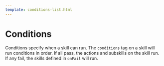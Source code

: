 ```yaml
---
template: conditions-list.html
---
```


# Conditions

Conditions specify when a skill can run. The `conditions` tag on a skill will run conditions in order. If all pass, the actions and subskills on the skill run. If any fail, the skills defined in `onFail` will run.


